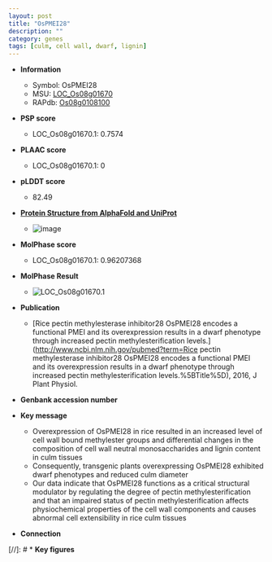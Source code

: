```yaml
---
layout: post
title: "OsPMEI28"
description: ""
category: genes
tags: [culm, cell wall, dwarf, lignin]
---
```


* **Information**  
    + Symbol: OsPMEI28  
    + MSU: [LOC_Os08g01670](http://rice.plantbiology.msu.edu/cgi-bin/ORF_infopage.cgi?orf=LOC_Os08g01670)  
    + RAPdb: [Os08g0108100](http://rapdb.dna.affrc.go.jp/viewer/gbrowse_details/irgsp1?name=Os08g0108100)  

* **PSP score**  
    + LOC_Os08g01670.1: 0.7574 

* **PLAAC score**  
    + LOC_Os08g01670.1: 0 

* **pLDDT score**
    + 82.49

* **[Protein Structure from AlphaFold and UniProt](https://www.uniprot.org/uniprotkb/Q0J8J8/entry#structure)**
    + ![image](https://ricepsp.github.io/images/Q0/AF-Q0J8J8-F1.png)

* **MolPhase score**
    + LOC_Os08g01670.1: 0.96207368

* **MolPhase Result**
    + ![LOC_Os08g01670.1](https://304243504.github.io/Pictures/LOC_Os08g/LOC_Os08g01670.1.png)

* **Publication**  
    + [Rice pectin methylesterase inhibitor28 OsPMEI28 encodes a functional PMEI and its overexpression results in a dwarf phenotype through increased pectin methylesterification levels.](http://www.ncbi.nlm.nih.gov/pubmed?term=Rice pectin methylesterase inhibitor28 OsPMEI28 encodes a functional PMEI and its overexpression results in a dwarf phenotype through increased pectin methylesterification levels.%5BTitle%5D), 2016, J Plant Physiol.

* **Genbank accession number**  

* **Key message**  
    + Overexpression of OsPMEI28 in rice resulted in an increased level of cell wall bound methylester groups and differential changes in the composition of cell wall neutral monosaccharides and lignin content in culm tissues
    + Consequently, transgenic plants overexpressing OsPMEI28 exhibited dwarf phenotypes and reduced culm diameter
    + Our data indicate that OsPMEI28 functions as a critical structural modulator by regulating the degree of pectin methylesterification and that an impaired status of pectin methylesterification affects physiochemical properties of the cell wall components and causes abnormal cell extensibility in rice culm tissues

* **Connection**  

[//]: # * **Key figures**  


